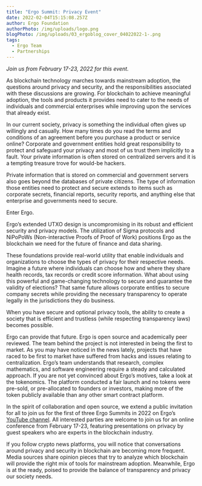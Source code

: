 ```yaml
---
title: "Ergo Summit: Privacy Event"
date: 2022-02-04T15:15:08.257Z
author: Ergo Foundation
authorPhoto: /img/uploads/logo.png
blogPhoto: /img/uploads/03_ergoblog_cover_04022022-1-.png
tags:
  - Ergo Team
  - Partnerships
---
```

<!--StartFragment-->

*Join us from February 17-23, 2022 for this event.*



As blockchain technology marches towards mainstream adoption, the questions around privacy and security, and the responsibilities associated with these discussions are growing. For blockchain to achieve meaningful adoption, the tools and products it provides need to cater to the needs of individuals and commercial enterprises while improving upon the services that already exist. 



In our current society, privacy is something the individual often gives up willingly and casually. How many times do you read the terms and conditions of an agreement before you purchase a product or service online? Corporate and government entities hold great responsibility to protect and safeguard your privacy and most of us trust them implicitly to a fault. Your private information is often stored on centralized servers and it is a tempting treasure trove for would-be hackers.



Private information that is stored on commercial and government servers also goes beyond the databases of private citizens. The type of information those entities need to protect and secure extends to items such as corporate secrets, financial reports, security reports, and anything else that enterprise and governments need to secure.



Enter Ergo.



Ergo’s extended UTXO design is uncompromising in its robust and efficient security and privacy models. The utilization of Sigma protocols and NiPoPoWs (Non-interactive Proofs of Proof of Work) positions Ergo as the blockchain we need for the future of finance and data sharing.



These foundations provide real-world utility that enable individuals and organizations to choose the types of privacy for their respective needs. Imagine a future where individuals can choose how and where they share health records, tax records or credit score information. What about using this powerful and game-changing technology to secure and guarantee the validity of elections? That same future allows corporate entities to secure company secrets while providing the necessary transparency to operate legally in the jurisdictions they do business.



When you have secure and optional privacy tools, the ability to create a society that is efficient and trustless (while respecting transparency laws) becomes possible. 



Ergo can provide that future. Ergo is open source and academically peer reviewed. The team behind the project is not interested in being the first to market. As you may have noticed in the news lately, projects that have raced to be first to market have suffered from hacks and issues relating to centralization. Ergo’s team understands that research, complex mathematics, and software engineering require a steady and calculated approach. If you are not yet convinced about Ergo’s motives, take a look at the tokenomics. The platform conducted a fair launch and no tokens were pre-sold, or pre-allocated to founders or investors, making more of the token publicly available than any other smart contract platform. 



In the spirit of collaboration and open source, we extend a public invitation for all to join us for the first of three Ergo Summits in 2022 on Ergo’s [YouTube channel](https://bit.ly/3kSZaVU). All interested parties are welcome to join us for an online conference from February 17-23, featuring presentations on privacy by guest speakers who are experts in the blockchain industry.



If you follow crypto news platforms, you will notice that conversations around privacy and security in blockchain are becoming more frequent. Media sources share opinion pieces that try to analyze which blockchain will provide the right mix of tools for mainstream adoption. Meanwhile, Ergo is at the ready, poised to provide the balance of transparency and privacy our society needs.



<!--EndFragment-->